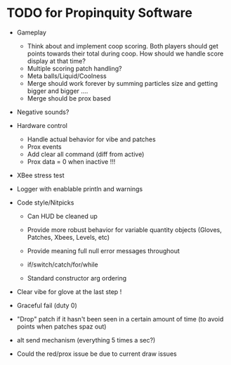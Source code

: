 TODO for Propinquity Software
=============================

* Gameplay
	* Think about and implement coop scoring. Both players should get points towards their total during coop. How should we handle score display at that time?
	* Multiple scoring patch handling?
	* Meta balls/Liquid/Coolness
	* Merge should work forever by summing particles size and getting bigger and bigger ....
	* Merge should be prox based

* Negative sounds?

* Hardware control
	* Handle actual behavior for vibe and patches
	* Prox events
	* Add clear all command (diff from active)
	* Prox data = 0 when inactive !!!
	
* XBee stress test

* Logger with enablable println and warnings

* Code style/Nitpicks
	* Can HUD be cleaned up

	* Provide more robust behavior for variable quantity objects (Gloves, Patches, Xbees, Levels, etc)
	* Provide meaning full null error messages throughout 

	* if/switch/catch/for/while
	* Standard constructor arg ordering

* Clear vibe for glove at the last step !
* Graceful fail (duty 0)
* "Drop" patch if it hasn't been seen in a certain amount of time (to avoid points when patches spaz out)
* alt send mechanism (everything 5 times a sec?)
* Could the red/prox issue be due to current draw issues